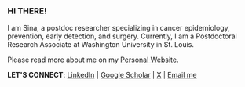 ### HI THERE!
I am Sina, a postdoc researcher specializing in cancer epidemiology, prevention, early detection, and surgery. Currently, I am a Postdoctoral Research Associate at Washington University in St. Louis. <br>

Please read more about me on my [Personal Website](https://sinaazad.com/).

**LET'S CONNECT**: [LinkedIn](https://www.linkedin.com/in/sinaazadnajafabad/) | [Google Scholar](https://scholar.google.com/citations?hl=en&user=OqOPJOEAAAAJ&view_op=list_works&sortby=pubdate&inst=2230987035966559800) | [X](https://x.com/SinaAzadMD) | [Email me](mailto:sina.azad.u@gmail.com)